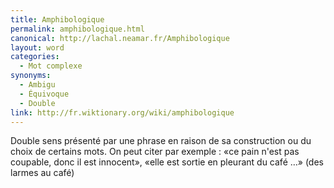 ```yaml
---
title: Amphibologique
permalink: amphibologique.html
canonical: http://lachal.neamar.fr/Amphibologique
layout: word
categories:
  - Mot complexe
synonyms:
  - Ambigu
  - Équivoque
  - Double
link: http://fr.wiktionary.org/wiki/amphibologique
---
```


Double sens présenté par une phrase en raison de sa construction ou du choix de certains mots. On peut citer par exemple : «ce pain n'est pas coupable, donc il est innocent», «elle est sortie en pleurant du café …» (des larmes au café)

